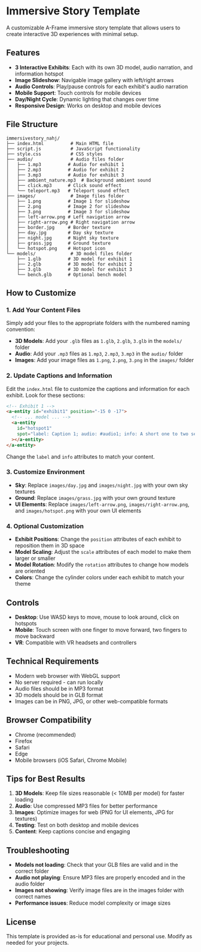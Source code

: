 # Immersive Story Template

A customizable A-Frame immersive story template that allows users to create interactive 3D experiences with minimal setup.

## Features

- **3 Interactive Exhibits**: Each with its own 3D model, audio narration, and information hotspot
- **Image Slideshow**: Navigable image gallery with left/right arrows
- **Audio Controls**: Play/pause controls for each exhibit's audio narration
- **Mobile Support**: Touch controls for mobile devices
- **Day/Night Cycle**: Dynamic lighting that changes over time
- **Responsive Design**: Works on desktop and mobile devices

## File Structure

```
immersivestory_nahj/
├── index.html          # Main HTML file
├── script.js           # JavaScript functionality
├── style.css           # CSS styles
├── audio/              # Audio files folder
│   ├── 1.mp3          # Audio for exhibit 1
│   ├── 2.mp3          # Audio for exhibit 2
│   ├── 3.mp3          # Audio for exhibit 3
│   ├── ambient_nature.mp3  # Background ambient sound
│   ├── click.mp3      # Click sound effect
│   └── teleport.mp3   # Teleport sound effect
├── images/             # Image files folder
│   ├── 1.png          # Image 1 for slideshow
│   ├── 2.png          # Image 2 for slideshow
│   ├── 3.png          # Image 3 for slideshow
│   ├── left-arrow.png # Left navigation arrow
│   ├── right-arrow.png # Right navigation arrow
│   ├── border.jpg     # Border texture
│   ├── day.jpg        # Day sky texture
│   ├── night.jpg      # Night sky texture
│   ├── grass.jpg      # Ground texture
│   └── hotspot.png    # Hotspot icon
└── models/             # 3D model files folder
    ├── 1.glb          # 3D model for exhibit 1
    ├── 2.glb          # 3D model for exhibit 2
    ├── 3.glb          # 3D model for exhibit 3
    └── bench.glb      # Optional bench model
```

## How to Customize

### 1. Add Your Content Files

Simply add your files to the appropriate folders with the numbered naming convention:

- **3D Models**: Add your `.glb` files as `1.glb`, `2.glb`, `3.glb` in the `models/` folder
- **Audio**: Add your `.mp3` files as `1.mp3`, `2.mp3`, `3.mp3` in the `audio/` folder
- **Images**: Add your image files as `1.png`, `2.png`, `3.png` in the `images/` folder

### 2. Update Captions and Information

Edit the `index.html` file to customize the captions and information for each exhibit. Look for these sections:

```html
<!-- Exhibit 1 -->
<a-entity id="exhibit1" position="-15 0 -17">
  <!-- ... model ... -->
  <a-entity
    id="hotspot1"
    spot="label: Caption 1; audio: #audio1; info: A short one to two sentence caption goes here.;"
  ></a-entity>
</a-entity>
```

Change the `label` and `info` attributes to match your content.

### 3. Customize Environment

- **Sky**: Replace `images/day.jpg` and `images/night.jpg` with your own sky textures
- **Ground**: Replace `images/grass.jpg` with your own ground texture
- **UI Elements**: Replace `images/left-arrow.png`, `images/right-arrow.png`, and `images/hotspot.png` with your own UI elements

### 4. Optional Customization

- **Exhibit Positions**: Change the `position` attributes of each exhibit to reposition them in 3D space
- **Model Scaling**: Adjust the `scale` attributes of each model to make them larger or smaller
- **Model Rotation**: Modify the `rotation` attributes to change how models are oriented
- **Colors**: Change the cylinder colors under each exhibit to match your theme

## Controls

- **Desktop**: Use WASD keys to move, mouse to look around, click on hotspots
- **Mobile**: Touch screen with one finger to move forward, two fingers to move backward
- **VR**: Compatible with VR headsets and controllers

## Technical Requirements

- Modern web browser with WebGL support
- No server required - can run locally
- Audio files should be in MP3 format
- 3D models should be in GLB format
- Images can be in PNG, JPG, or other web-compatible formats

## Browser Compatibility

- Chrome (recommended)
- Firefox
- Safari
- Edge
- Mobile browsers (iOS Safari, Chrome Mobile)

## Tips for Best Results

1. **3D Models**: Keep file sizes reasonable (< 10MB per model) for faster loading
2. **Audio**: Use compressed MP3 files for better performance
3. **Images**: Optimize images for web (PNG for UI elements, JPG for textures)
4. **Testing**: Test on both desktop and mobile devices
5. **Content**: Keep captions concise and engaging

## Troubleshooting

- **Models not loading**: Check that your GLB files are valid and in the correct folder
- **Audio not playing**: Ensure MP3 files are properly encoded and in the audio folder
- **Images not showing**: Verify image files are in the images folder with correct names
- **Performance issues**: Reduce model complexity or image sizes

## License

This template is provided as-is for educational and personal use. Modify as needed for your projects.